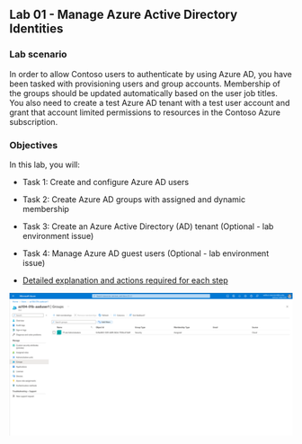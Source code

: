 ## Lab 01 - Manage Azure Active Directory Identities

### Lab scenario  
In order to allow Contoso users to authenticate by using Azure AD, you have been tasked with provisioning users and group accounts. Membership of the groups should be updated automatically based on the user job titles. You also need to create a test Azure AD tenant with a test user account and grant that account limited permissions to resources in the Contoso Azure subscription.  

### Objectives  
In this lab, you will:

* Task 1: Create and configure Azure AD users
* Task 2: Create Azure AD groups with assigned and dynamic membership
* Task 3: Create an Azure Active Directory (AD) tenant (Optional - lab  environment issue)  
* Task 4: Manage Azure AD guest users (Optional - lab environment issue)

* [Detailed explanation and actions required for each step](https://microsoftlearning.github.io/AZ-104-MicrosoftAzureAdministrator/Instructions/Labs/LAB_01-Manage_Azure_AD_Identities.html)

![last step](./assets/last_step.png)